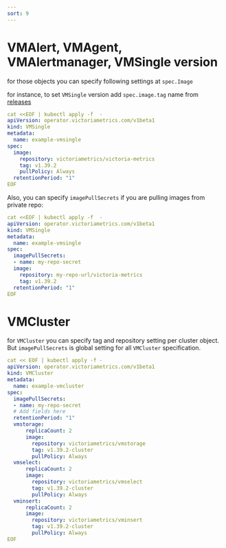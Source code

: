 ```yaml
---
sort: 9
---
```


# VMAlert, VMAgent, VMAlertmanager, VMSingle version


for those objects you can specify following settings at `spec.Image`

for instance, to set `VMSingle` version add `spec.image.tag` name from [releases](https://github.com/VictoriaMetrics/VictoriaMetrics/releases)

```yaml
cat <<EOF | kubectl apply -f  -
apiVersion: operator.victoriametrics.com/v1beta1
kind: VMSingle
metadata:
  name: example-vmsingle
spec:
  image:
    repository: victoriametrics/victoria-metrics
    tag: v1.39.2
    pullPolicy: Always
  retentionPeriod: "1"
EOF
```

Also, you can specify `imagePullSecrets` if you are pulling images from private repo:
```yaml
cat <<EOF | kubectl apply -f  -
apiVersion: operator.victoriametrics.com/v1beta1
kind: VMSingle
metadata:
  name: example-vmsingle
spec:
  imagePullSecrets:
  - name: my-repo-secret
  image:
    repository: my-repo-url/victoria-metrics
    tag: v1.39.2
  retentionPeriod: "1"
EOF
```


# VMCluster

for `VMCluster` you can specify tag and repository setting per cluster object. 
But `imagePullSecrets` is global setting for all `VMCluster` specification.
```yaml
cat << EOF | kubectl apply -f -
apiVersion: operator.victoriametrics.com/v1beta1
kind: VMCluster
metadata:
  name: example-vmcluster
spec:
  imagePullSecrets:
  - name: my-repo-secret
  # Add fields here
  retentionPeriod: "1"
  vmstorage:
      replicaCount: 2
      image:
        repository: victoriametrics/vmstorage
        tag: v1.39.2-cluster
        pullPolicy: Always
  vmselect:
      replicaCount: 2
      image:
        repository: victoriametrics/vmselect
        tag: v1.39.2-cluster
        pullPolicy: Always
  vminsert:
      replicaCount: 2
      image:
        repository: victoriametrics/vminsert
        tag: v1.39.2-cluster
        pullPolicy: Always
EOF
```



